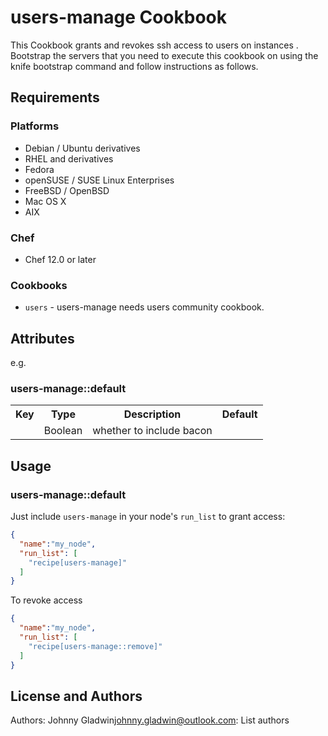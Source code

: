 # users-manage Cookbook

This Cookbook grants and revokes ssh access to users on instances .
Bootstrap the servers that you need to execute this cookbook on using the knife bootstrap command and follow instructions as follows.

## Requirements


### Platforms

- Debian / Ubuntu derivatives
- RHEL and derivatives
- Fedora
- openSUSE / SUSE Linux Enterprises
- FreeBSD / OpenBSD
- Mac OS X
- AIX 

### Chef

- Chef 12.0 or later

### Cookbooks

- `users` - users-manage needs users community cookbook.

## Attributes


e.g.
### users-manage::default

<table>
  <tr>
    <th>Key</th>
    <th>Type</th>
    <th>Description</th>
    <th>Default</th>
  </tr>
  <tr>
    <td><tt></tt></td>
    <td>Boolean</td>
    <td>whether to include bacon</td>
    <td><tt></tt></td>
  </tr>
</table>

## Usage

### users-manage::default


Just include `users-manage` in your node's `run_list` to grant access:

```json
{
  "name":"my_node",
  "run_list": [
    "recipe[users-manage]"
  ]
}
```
To revoke access
```json
{
  "name":"my_node",
  "run_list": [
    "recipe[users-manage::remove]"
  ]
}
```
## License and Authors

Authors: Johnny Gladwin<johnny.gladwin@outlook.com>: List authors

